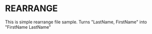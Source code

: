 REARRANGE
========

This is simple rearrange file sample.
Turns "LastName, FirstName" into "FirstName LastName"
